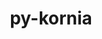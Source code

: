 ---
title: "py-kornia"
layout: cache
categories: [package, develop]
meta: {"versions": ["0.6.12", "0.7.0"], "compilers": ["apple-clang@=14.0.0", "gcc@=11.3.0", "gcc@=11.4.0"], "oss": ["ubuntu22.04", "ventura"], "platforms": ["darwin", "linux"], "targets": ["aarch64", "x86_64_v3"], "stacks": ["ml-darwin-aarch64-mps", "ml-linux-x86_64-cpu", "ml-linux-x86_64-cuda", "root"], "num_specs": 80, "num_specs_by_stack": {"root": 80, "ml-darwin-aarch64-mps": 18, "ml-linux-x86_64-cuda": 28, "ml-linux-x86_64-cpu": 28}}
spec_details: [{"hash": "pksj2a5brdzqqphxatpwironvpyc23vw", "compiler": "apple-clang@=14.0.0", "versions": ["0.6.12"], "os": "ventura", "platform": "darwin", "target": "aarch64", "variants": ["build_system=python_pip"], "stacks": ["root", "ml-darwin-aarch64-mps"], "size": "-", "tarball": "https://binaries.spack.io/develop/build_cache/darwin-ventura-aarch64/apple-clang-14.0.0/py-kornia-0.6.12/darwin-ventura-aarch64-apple-clang-14.0.0-py-kornia-0.6.12-pksj2a5brdzqqphxatpwironvpyc23vw.spack"}, {"hash": "ianmfr2yyqjumb7u5rrlfqr2vu67oc7w", "compiler": "apple-clang@=14.0.0", "versions": ["0.7.0"], "os": "ventura", "platform": "darwin", "target": "aarch64", "variants": ["build_system=python_pip"], "stacks": ["root", "ml-darwin-aarch64-mps"], "size": "-", "tarball": "https://binaries.spack.io/develop/build_cache/darwin-ventura-aarch64/apple-clang-14.0.0/py-kornia-0.7.0/darwin-ventura-aarch64-apple-clang-14.0.0-py-kornia-0.7.0-ianmfr2yyqjumb7u5rrlfqr2vu67oc7w.spack"}, {"hash": "cner74hoxbdbfjhbajgm6o6kifr5htog", "compiler": "apple-clang@=14.0.0", "versions": ["0.6.12"], "os": "ventura", "platform": "darwin", "target": "aarch64", "variants": ["build_system=python_pip"], "stacks": ["root", "ml-darwin-aarch64-mps"], "size": "-", "tarball": "https://binaries.spack.io/develop/build_cache/darwin-ventura-aarch64/apple-clang-14.0.0/py-kornia-0.6.12/darwin-ventura-aarch64-apple-clang-14.0.0-py-kornia-0.6.12-cner74hoxbdbfjhbajgm6o6kifr5htog.spack"}, {"hash": "oqqhi45zj3b4vywvydeaxganijt2mvjp", "compiler": "apple-clang@=14.0.0", "versions": ["0.6.12"], "os": "ventura", "platform": "darwin", "target": "aarch64", "variants": ["build_system=python_pip"], "stacks": ["root"], "size": "-", "tarball": "https://binaries.spack.io/develop/build_cache/darwin-ventura-aarch64/apple-clang-14.0.0/py-kornia-0.6.12/darwin-ventura-aarch64-apple-clang-14.0.0-py-kornia-0.6.12-oqqhi45zj3b4vywvydeaxganijt2mvjp.spack"}, {"hash": "dq66aqixtkm7ctbpkq6creivt253uxyv", "compiler": "apple-clang@=14.0.0", "versions": ["0.6.12"], "os": "ventura", "platform": "darwin", "target": "aarch64", "variants": ["build_system=python_pip"], "stacks": ["root", "ml-darwin-aarch64-mps"], "size": "-", "tarball": "https://binaries.spack.io/develop/build_cache/darwin-ventura-aarch64/apple-clang-14.0.0/py-kornia-0.6.12/darwin-ventura-aarch64-apple-clang-14.0.0-py-kornia-0.6.12-dq66aqixtkm7ctbpkq6creivt253uxyv.spack"}, {"hash": "5z7lhlgbyccds2esymi6o5d3zaelktvu", "compiler": "apple-clang@=14.0.0", "versions": ["0.6.12"], "os": "ventura", "platform": "darwin", "target": "aarch64", "variants": ["build_system=python_pip"], "stacks": ["root", "ml-darwin-aarch64-mps"], "size": "-", "tarball": "https://binaries.spack.io/develop/build_cache/darwin-ventura-aarch64/apple-clang-14.0.0/py-kornia-0.6.12/darwin-ventura-aarch64-apple-clang-14.0.0-py-kornia-0.6.12-5z7lhlgbyccds2esymi6o5d3zaelktvu.spack"}, {"hash": "75f3ap36c7vvuxnoyhililsftgvhpias", "compiler": "apple-clang@=14.0.0", "versions": ["0.6.12"], "os": "ventura", "platform": "darwin", "target": "aarch64", "variants": ["build_system=python_pip"], "stacks": ["root", "ml-darwin-aarch64-mps"], "size": "-", "tarball": "https://binaries.spack.io/develop/build_cache/darwin-ventura-aarch64/apple-clang-14.0.0/py-kornia-0.6.12/darwin-ventura-aarch64-apple-clang-14.0.0-py-kornia-0.6.12-75f3ap36c7vvuxnoyhililsftgvhpias.spack"}, {"hash": "nig6zaojbyhj42vsyn6htuo6owiwj7ow", "compiler": "apple-clang@=14.0.0", "versions": ["0.6.12"], "os": "ventura", "platform": "darwin", "target": "aarch64", "variants": ["build_system=python_pip"], "stacks": ["root", "ml-darwin-aarch64-mps"], "size": "-", "tarball": "https://binaries.spack.io/develop/build_cache/darwin-ventura-aarch64/apple-clang-14.0.0/py-kornia-0.6.12/darwin-ventura-aarch64-apple-clang-14.0.0-py-kornia-0.6.12-nig6zaojbyhj42vsyn6htuo6owiwj7ow.spack"}, {"hash": "qiuqak23v7vrlaqgjbrcvop66zh5kgie", "compiler": "apple-clang@=14.0.0", "versions": ["0.7.0"], "os": "ventura", "platform": "darwin", "target": "aarch64", "variants": ["build_system=python_pip"], "stacks": ["root", "ml-darwin-aarch64-mps"], "size": "-", "tarball": "https://binaries.spack.io/develop/build_cache/darwin-ventura-aarch64/apple-clang-14.0.0/py-kornia-0.7.0/darwin-ventura-aarch64-apple-clang-14.0.0-py-kornia-0.7.0-qiuqak23v7vrlaqgjbrcvop66zh5kgie.spack"}, {"hash": "n74yti5n5kpjoi4m5qkr32ptmdmq5pa3", "compiler": "apple-clang@=14.0.0", "versions": ["0.6.12"], "os": "ventura", "platform": "darwin", "target": "aarch64", "variants": ["build_system=python_pip"], "stacks": ["root", "ml-darwin-aarch64-mps"], "size": "-", "tarball": "https://binaries.spack.io/develop/build_cache/darwin-ventura-aarch64/apple-clang-14.0.0/py-kornia-0.6.12/darwin-ventura-aarch64-apple-clang-14.0.0-py-kornia-0.6.12-n74yti5n5kpjoi4m5qkr32ptmdmq5pa3.spack"}, {"hash": "vwj6tudrat6mzvpyzst3x27uxcndc4ta", "compiler": "apple-clang@=14.0.0", "versions": ["0.7.0"], "os": "ventura", "platform": "darwin", "target": "aarch64", "variants": ["build_system=python_pip"], "stacks": ["root", "ml-darwin-aarch64-mps"], "size": "-", "tarball": "https://binaries.spack.io/develop/build_cache/darwin-ventura-aarch64/apple-clang-14.0.0/py-kornia-0.7.0/darwin-ventura-aarch64-apple-clang-14.0.0-py-kornia-0.7.0-vwj6tudrat6mzvpyzst3x27uxcndc4ta.spack"}, {"hash": "w7dz4gel627ae22hdzjyjcsei5dnagd5", "compiler": "apple-clang@=14.0.0", "versions": ["0.7.0"], "os": "ventura", "platform": "darwin", "target": "aarch64", "variants": ["build_system=python_pip"], "stacks": ["root", "ml-darwin-aarch64-mps"], "size": "-", "tarball": "https://binaries.spack.io/develop/build_cache/darwin-ventura-aarch64/apple-clang-14.0.0/py-kornia-0.7.0/darwin-ventura-aarch64-apple-clang-14.0.0-py-kornia-0.7.0-w7dz4gel627ae22hdzjyjcsei5dnagd5.spack"}, {"hash": "gqt2unravtbfsefw4uivrqmjlq4plpzo", "compiler": "apple-clang@=14.0.0", "versions": ["0.6.12"], "os": "ventura", "platform": "darwin", "target": "aarch64", "variants": ["build_system=python_pip"], "stacks": ["root", "ml-darwin-aarch64-mps"], "size": "-", "tarball": "https://binaries.spack.io/develop/build_cache/darwin-ventura-aarch64/apple-clang-14.0.0/py-kornia-0.6.12/darwin-ventura-aarch64-apple-clang-14.0.0-py-kornia-0.6.12-gqt2unravtbfsefw4uivrqmjlq4plpzo.spack"}, {"hash": "rd25pmo6yc67ogectassmtyfo43z4dw4", "compiler": "apple-clang@=14.0.0", "versions": ["0.6.12"], "os": "ventura", "platform": "darwin", "target": "aarch64", "variants": ["build_system=python_pip"], "stacks": ["root", "ml-darwin-aarch64-mps"], "size": "-", "tarball": "https://binaries.spack.io/develop/build_cache/darwin-ventura-aarch64/apple-clang-14.0.0/py-kornia-0.6.12/darwin-ventura-aarch64-apple-clang-14.0.0-py-kornia-0.6.12-rd25pmo6yc67ogectassmtyfo43z4dw4.spack"}, {"hash": "reingefedqljup24sfvjnxjx4tk6nfv4", "compiler": "apple-clang@=14.0.0", "versions": ["0.7.0"], "os": "ventura", "platform": "darwin", "target": "aarch64", "variants": ["build_system=python_pip"], "stacks": ["root", "ml-darwin-aarch64-mps"], "size": "-", "tarball": "https://binaries.spack.io/develop/build_cache/darwin-ventura-aarch64/apple-clang-14.0.0/py-kornia-0.7.0/darwin-ventura-aarch64-apple-clang-14.0.0-py-kornia-0.7.0-reingefedqljup24sfvjnxjx4tk6nfv4.spack"}, {"hash": "vsqi4kdszefih6ivbp3gbwobpizd3xz6", "compiler": "apple-clang@=14.0.0", "versions": ["0.7.0"], "os": "ventura", "platform": "darwin", "target": "aarch64", "variants": ["build_system=python_pip"], "stacks": ["root"], "size": "-", "tarball": "https://binaries.spack.io/develop/build_cache/darwin-ventura-aarch64/apple-clang-14.0.0/py-kornia-0.7.0/darwin-ventura-aarch64-apple-clang-14.0.0-py-kornia-0.7.0-vsqi4kdszefih6ivbp3gbwobpizd3xz6.spack"}, {"hash": "jpcyhj6odypcio4monxncj7mot6wwrie", "compiler": "apple-clang@=14.0.0", "versions": ["0.7.0"], "os": "ventura", "platform": "darwin", "target": "aarch64", "variants": ["build_system=python_pip"], "stacks": ["root", "ml-darwin-aarch64-mps"], "size": "-", "tarball": "https://binaries.spack.io/develop/build_cache/darwin-ventura-aarch64/apple-clang-14.0.0/py-kornia-0.7.0/darwin-ventura-aarch64-apple-clang-14.0.0-py-kornia-0.7.0-jpcyhj6odypcio4monxncj7mot6wwrie.spack"}, {"hash": "4deyqgzpbcm6djvky3x4w4myht2m6xub", "compiler": "apple-clang@=14.0.0", "versions": ["0.7.0"], "os": "ventura", "platform": "darwin", "target": "aarch64", "variants": ["build_system=python_pip"], "stacks": ["root", "ml-darwin-aarch64-mps"], "size": "-", "tarball": "https://binaries.spack.io/develop/build_cache/darwin-ventura-aarch64/apple-clang-14.0.0/py-kornia-0.7.0/darwin-ventura-aarch64-apple-clang-14.0.0-py-kornia-0.7.0-4deyqgzpbcm6djvky3x4w4myht2m6xub.spack"}, {"hash": "jdzqyoyjj2i26oc3gxbrkhwrxdoj6owu", "compiler": "apple-clang@=14.0.0", "versions": ["0.7.0"], "os": "ventura", "platform": "darwin", "target": "aarch64", "variants": ["build_system=python_pip"], "stacks": ["root", "ml-darwin-aarch64-mps"], "size": "-", "tarball": "https://binaries.spack.io/develop/build_cache/darwin-ventura-aarch64/apple-clang-14.0.0/py-kornia-0.7.0/darwin-ventura-aarch64-apple-clang-14.0.0-py-kornia-0.7.0-jdzqyoyjj2i26oc3gxbrkhwrxdoj6owu.spack"}, {"hash": "qyym5zegadqnymiiijxpyor7kbljjwof", "compiler": "apple-clang@=14.0.0", "versions": ["0.7.0"], "os": "ventura", "platform": "darwin", "target": "aarch64", "variants": ["build_system=python_pip"], "stacks": ["root", "ml-darwin-aarch64-mps"], "size": "-", "tarball": "https://binaries.spack.io/develop/build_cache/darwin-ventura-aarch64/apple-clang-14.0.0/py-kornia-0.7.0/darwin-ventura-aarch64-apple-clang-14.0.0-py-kornia-0.7.0-qyym5zegadqnymiiijxpyor7kbljjwof.spack"}, {"hash": "xzhs7gfywqjxfxjeg6zc2vb663hrrw6v", "compiler": "gcc@=11.3.0", "versions": ["0.6.12"], "os": "ubuntu22.04", "platform": "linux", "target": "x86_64_v3", "variants": ["build_system=python_pip"], "stacks": ["root", "ml-linux-x86_64-cuda"], "size": "-", "tarball": "https://binaries.spack.io/develop/build_cache/linux-ubuntu22.04-x86_64_v3/gcc-11.3.0/py-kornia-0.6.12/linux-ubuntu22.04-x86_64_v3-gcc-11.3.0-py-kornia-0.6.12-xzhs7gfywqjxfxjeg6zc2vb663hrrw6v.spack"}, {"hash": "5nivygmsvcmehfpjgeswilbgh22qbi63", "compiler": "gcc@=11.3.0", "versions": ["0.6.12"], "os": "ubuntu22.04", "platform": "linux", "target": "x86_64_v3", "variants": ["build_system=python_pip"], "stacks": ["ml-linux-x86_64-cpu", "root"], "size": "-", "tarball": "https://binaries.spack.io/develop/build_cache/linux-ubuntu22.04-x86_64_v3/gcc-11.3.0/py-kornia-0.6.12/linux-ubuntu22.04-x86_64_v3-gcc-11.3.0-py-kornia-0.6.12-5nivygmsvcmehfpjgeswilbgh22qbi63.spack"}, {"hash": "6bwv4vqzxa4n6ke3u3cseiy6jgpztcpp", "compiler": "gcc@=11.3.0", "versions": ["0.6.12"], "os": "ubuntu22.04", "platform": "linux", "target": "x86_64_v3", "variants": ["build_system=python_pip"], "stacks": ["root", "ml-linux-x86_64-cuda"], "size": "-", "tarball": "https://binaries.spack.io/develop/build_cache/linux-ubuntu22.04-x86_64_v3/gcc-11.3.0/py-kornia-0.6.12/linux-ubuntu22.04-x86_64_v3-gcc-11.3.0-py-kornia-0.6.12-6bwv4vqzxa4n6ke3u3cseiy6jgpztcpp.spack"}, {"hash": "dwtauwbsxzv62yqxxugdo3b5kgjqckns", "compiler": "gcc@=11.3.0", "versions": ["0.6.12"], "os": "ubuntu22.04", "platform": "linux", "target": "x86_64_v3", "variants": ["build_system=python_pip"], "stacks": ["root"], "size": "-", "tarball": "https://binaries.spack.io/develop/build_cache/linux-ubuntu22.04-x86_64_v3/gcc-11.3.0/py-kornia-0.6.12/linux-ubuntu22.04-x86_64_v3-gcc-11.3.0-py-kornia-0.6.12-dwtauwbsxzv62yqxxugdo3b5kgjqckns.spack"}, {"hash": "ds77tzutr27nvch4xgt5fduqvik5dypp", "compiler": "gcc@=11.3.0", "versions": ["0.6.12"], "os": "ubuntu22.04", "platform": "linux", "target": "x86_64_v3", "variants": ["build_system=python_pip"], "stacks": ["root", "ml-linux-x86_64-cuda"], "size": "-", "tarball": "https://binaries.spack.io/develop/build_cache/linux-ubuntu22.04-x86_64_v3/gcc-11.3.0/py-kornia-0.6.12/linux-ubuntu22.04-x86_64_v3-gcc-11.3.0-py-kornia-0.6.12-ds77tzutr27nvch4xgt5fduqvik5dypp.spack"}, {"hash": "fjuay6gz43xdtm3vrtiew5k4sho2nyp7", "compiler": "gcc@=11.3.0", "versions": ["0.6.12"], "os": "ubuntu22.04", "platform": "linux", "target": "x86_64_v3", "variants": ["build_system=python_pip"], "stacks": ["root", "ml-linux-x86_64-cuda"], "size": "-", "tarball": "https://binaries.spack.io/develop/build_cache/linux-ubuntu22.04-x86_64_v3/gcc-11.3.0/py-kornia-0.6.12/linux-ubuntu22.04-x86_64_v3-gcc-11.3.0-py-kornia-0.6.12-fjuay6gz43xdtm3vrtiew5k4sho2nyp7.spack"}, {"hash": "ieixvxgmef73dvyfesubdyc5g636d6yd", "compiler": "gcc@=11.3.0", "versions": ["0.6.12"], "os": "ubuntu22.04", "platform": "linux", "target": "x86_64_v3", "variants": ["build_system=python_pip"], "stacks": ["root", "ml-linux-x86_64-cuda"], "size": "-", "tarball": "https://binaries.spack.io/develop/build_cache/linux-ubuntu22.04-x86_64_v3/gcc-11.3.0/py-kornia-0.6.12/linux-ubuntu22.04-x86_64_v3-gcc-11.3.0-py-kornia-0.6.12-ieixvxgmef73dvyfesubdyc5g636d6yd.spack"}, {"hash": "hfj66tnupmidvlik6mslm5mhzi36wa3x", "compiler": "gcc@=11.3.0", "versions": ["0.6.12"], "os": "ubuntu22.04", "platform": "linux", "target": "x86_64_v3", "variants": ["build_system=python_pip"], "stacks": ["ml-linux-x86_64-cpu", "root"], "size": "-", "tarball": "https://binaries.spack.io/develop/build_cache/linux-ubuntu22.04-x86_64_v3/gcc-11.3.0/py-kornia-0.6.12/linux-ubuntu22.04-x86_64_v3-gcc-11.3.0-py-kornia-0.6.12-hfj66tnupmidvlik6mslm5mhzi36wa3x.spack"}, {"hash": "foxihmn6svf3xxcuinmyf75fs2yjhu4k", "compiler": "gcc@=11.3.0", "versions": ["0.6.12"], "os": "ubuntu22.04", "platform": "linux", "target": "x86_64_v3", "variants": ["build_system=python_pip"], "stacks": ["root"], "size": "-", "tarball": "https://binaries.spack.io/develop/build_cache/linux-ubuntu22.04-x86_64_v3/gcc-11.3.0/py-kornia-0.6.12/linux-ubuntu22.04-x86_64_v3-gcc-11.3.0-py-kornia-0.6.12-foxihmn6svf3xxcuinmyf75fs2yjhu4k.spack"}, {"hash": "pqezu7hc5jjhyqz4abj7ghrbd44nyyhi", "compiler": "gcc@=11.3.0", "versions": ["0.6.12"], "os": "ubuntu22.04", "platform": "linux", "target": "x86_64_v3", "variants": ["build_system=python_pip"], "stacks": ["ml-linux-x86_64-cpu", "root"], "size": "-", "tarball": "https://binaries.spack.io/develop/build_cache/linux-ubuntu22.04-x86_64_v3/gcc-11.3.0/py-kornia-0.6.12/linux-ubuntu22.04-x86_64_v3-gcc-11.3.0-py-kornia-0.6.12-pqezu7hc5jjhyqz4abj7ghrbd44nyyhi.spack"}, {"hash": "njoid2clwjtwhoq3vnula2sm5fp56xjd", "compiler": "gcc@=11.3.0", "versions": ["0.6.12"], "os": "ubuntu22.04", "platform": "linux", "target": "x86_64_v3", "variants": ["build_system=python_pip"], "stacks": ["ml-linux-x86_64-cpu", "root"], "size": "-", "tarball": "https://binaries.spack.io/develop/build_cache/linux-ubuntu22.04-x86_64_v3/gcc-11.3.0/py-kornia-0.6.12/linux-ubuntu22.04-x86_64_v3-gcc-11.3.0-py-kornia-0.6.12-njoid2clwjtwhoq3vnula2sm5fp56xjd.spack"}, {"hash": "j64ubch4r5is2x7rtut56u6264n3q5fv", "compiler": "gcc@=11.3.0", "versions": ["0.6.12"], "os": "ubuntu22.04", "platform": "linux", "target": "x86_64_v3", "variants": ["build_system=python_pip"], "stacks": ["ml-linux-x86_64-cpu", "root"], "size": "-", "tarball": "https://binaries.spack.io/develop/build_cache/linux-ubuntu22.04-x86_64_v3/gcc-11.3.0/py-kornia-0.6.12/linux-ubuntu22.04-x86_64_v3-gcc-11.3.0-py-kornia-0.6.12-j64ubch4r5is2x7rtut56u6264n3q5fv.spack"}, {"hash": "ap7mo7q3hf45ubyjnvmgbthwsbywl7k4", "compiler": "gcc@=11.3.0", "versions": ["0.6.12"], "os": "ubuntu22.04", "platform": "linux", "target": "x86_64_v3", "variants": ["build_system=python_pip"], "stacks": ["root", "ml-linux-x86_64-cuda"], "size": "-", "tarball": "https://binaries.spack.io/develop/build_cache/linux-ubuntu22.04-x86_64_v3/gcc-11.3.0/py-kornia-0.6.12/linux-ubuntu22.04-x86_64_v3-gcc-11.3.0-py-kornia-0.6.12-ap7mo7q3hf45ubyjnvmgbthwsbywl7k4.spack"}, {"hash": "3wlaxw6yxy57ojj7grm6iuho36ly5mvx", "compiler": "gcc@=11.3.0", "versions": ["0.6.12"], "os": "ubuntu22.04", "platform": "linux", "target": "x86_64_v3", "variants": ["build_system=python_pip"], "stacks": ["root", "ml-linux-x86_64-cuda"], "size": "-", "tarball": "https://binaries.spack.io/develop/build_cache/linux-ubuntu22.04-x86_64_v3/gcc-11.3.0/py-kornia-0.6.12/linux-ubuntu22.04-x86_64_v3-gcc-11.3.0-py-kornia-0.6.12-3wlaxw6yxy57ojj7grm6iuho36ly5mvx.spack"}, {"hash": "n3yffagrwswl7ccts63zjug7fzfikjcp", "compiler": "gcc@=11.3.0", "versions": ["0.6.12"], "os": "ubuntu22.04", "platform": "linux", "target": "x86_64_v3", "variants": ["build_system=python_pip"], "stacks": ["ml-linux-x86_64-cpu", "root"], "size": "-", "tarball": "https://binaries.spack.io/develop/build_cache/linux-ubuntu22.04-x86_64_v3/gcc-11.3.0/py-kornia-0.6.12/linux-ubuntu22.04-x86_64_v3-gcc-11.3.0-py-kornia-0.6.12-n3yffagrwswl7ccts63zjug7fzfikjcp.spack"}, {"hash": "57ijunh7cctrmv4jsczyag2k3r6pkus4", "compiler": "gcc@=11.3.0", "versions": ["0.6.12"], "os": "ubuntu22.04", "platform": "linux", "target": "x86_64_v3", "variants": ["build_system=python_pip"], "stacks": ["root", "ml-linux-x86_64-cuda"], "size": "-", "tarball": "https://binaries.spack.io/develop/build_cache/linux-ubuntu22.04-x86_64_v3/gcc-11.3.0/py-kornia-0.6.12/linux-ubuntu22.04-x86_64_v3-gcc-11.3.0-py-kornia-0.6.12-57ijunh7cctrmv4jsczyag2k3r6pkus4.spack"}, {"hash": "ws55z5kb44ywdclv76qubbunsxzr4zcm", "compiler": "gcc@=11.3.0", "versions": ["0.6.12"], "os": "ubuntu22.04", "platform": "linux", "target": "x86_64_v3", "variants": ["build_system=python_pip"], "stacks": ["ml-linux-x86_64-cpu", "root"], "size": "-", "tarball": "https://binaries.spack.io/develop/build_cache/linux-ubuntu22.04-x86_64_v3/gcc-11.3.0/py-kornia-0.6.12/linux-ubuntu22.04-x86_64_v3-gcc-11.3.0-py-kornia-0.6.12-ws55z5kb44ywdclv76qubbunsxzr4zcm.spack"}, {"hash": "2up4biispjbulsbzjpmxlafzfdnjixoe", "compiler": "gcc@=11.3.0", "versions": ["0.6.12"], "os": "ubuntu22.04", "platform": "linux", "target": "x86_64_v3", "variants": ["build_system=python_pip"], "stacks": ["ml-linux-x86_64-cpu", "root"], "size": "-", "tarball": "https://binaries.spack.io/develop/build_cache/linux-ubuntu22.04-x86_64_v3/gcc-11.3.0/py-kornia-0.6.12/linux-ubuntu22.04-x86_64_v3-gcc-11.3.0-py-kornia-0.6.12-2up4biispjbulsbzjpmxlafzfdnjixoe.spack"}, {"hash": "fnes5x57beknrnuiy7uzvce6wnz7hcjy", "compiler": "gcc@=11.3.0", "versions": ["0.6.12"], "os": "ubuntu22.04", "platform": "linux", "target": "x86_64_v3", "variants": ["build_system=python_pip"], "stacks": ["ml-linux-x86_64-cpu", "root"], "size": "-", "tarball": "https://binaries.spack.io/develop/build_cache/linux-ubuntu22.04-x86_64_v3/gcc-11.3.0/py-kornia-0.6.12/linux-ubuntu22.04-x86_64_v3-gcc-11.3.0-py-kornia-0.6.12-fnes5x57beknrnuiy7uzvce6wnz7hcjy.spack"}, {"hash": "2mbcy4735pc23hi75oqacdurfqo26ftj", "compiler": "gcc@=11.3.0", "versions": ["0.6.12"], "os": "ubuntu22.04", "platform": "linux", "target": "x86_64_v3", "variants": ["build_system=python_pip"], "stacks": ["root", "ml-linux-x86_64-cuda"], "size": "-", "tarball": "https://binaries.spack.io/develop/build_cache/linux-ubuntu22.04-x86_64_v3/gcc-11.3.0/py-kornia-0.6.12/linux-ubuntu22.04-x86_64_v3-gcc-11.3.0-py-kornia-0.6.12-2mbcy4735pc23hi75oqacdurfqo26ftj.spack"}, {"hash": "odrgaqz4gv4futydru6bf4zjnpmxrnl4", "compiler": "gcc@=11.3.0", "versions": ["0.6.12"], "os": "ubuntu22.04", "platform": "linux", "target": "x86_64_v3", "variants": ["build_system=python_pip"], "stacks": ["ml-linux-x86_64-cpu", "root"], "size": "-", "tarball": "https://binaries.spack.io/develop/build_cache/linux-ubuntu22.04-x86_64_v3/gcc-11.3.0/py-kornia-0.6.12/linux-ubuntu22.04-x86_64_v3-gcc-11.3.0-py-kornia-0.6.12-odrgaqz4gv4futydru6bf4zjnpmxrnl4.spack"}, {"hash": "zi34w7a72elu37iichvsfzegdgv7hl5y", "compiler": "gcc@=11.3.0", "versions": ["0.6.12"], "os": "ubuntu22.04", "platform": "linux", "target": "x86_64_v3", "variants": ["build_system=python_pip"], "stacks": ["root", "ml-linux-x86_64-cuda"], "size": "-", "tarball": "https://binaries.spack.io/develop/build_cache/linux-ubuntu22.04-x86_64_v3/gcc-11.3.0/py-kornia-0.6.12/linux-ubuntu22.04-x86_64_v3-gcc-11.3.0-py-kornia-0.6.12-zi34w7a72elu37iichvsfzegdgv7hl5y.spack"}, {"hash": "ipo3ves625ljvrxavxpjephp5zpfdxwz", "compiler": "gcc@=11.3.0", "versions": ["0.7.0"], "os": "ubuntu22.04", "platform": "linux", "target": "x86_64_v3", "variants": ["build_system=python_pip"], "stacks": ["ml-linux-x86_64-cpu", "root"], "size": "-", "tarball": "https://binaries.spack.io/develop/build_cache/linux-ubuntu22.04-x86_64_v3/gcc-11.3.0/py-kornia-0.7.0/linux-ubuntu22.04-x86_64_v3-gcc-11.3.0-py-kornia-0.7.0-ipo3ves625ljvrxavxpjephp5zpfdxwz.spack"}, {"hash": "u7qdbgpz4tq6xmaak2gewtxd3dbs6qsq", "compiler": "gcc@=11.3.0", "versions": ["0.6.12"], "os": "ubuntu22.04", "platform": "linux", "target": "x86_64_v3", "variants": ["build_system=python_pip"], "stacks": ["root", "ml-linux-x86_64-cuda"], "size": "-", "tarball": "https://binaries.spack.io/develop/build_cache/linux-ubuntu22.04-x86_64_v3/gcc-11.3.0/py-kornia-0.6.12/linux-ubuntu22.04-x86_64_v3-gcc-11.3.0-py-kornia-0.6.12-u7qdbgpz4tq6xmaak2gewtxd3dbs6qsq.spack"}, {"hash": "ndsswq63wwoxnhvbeuaw4xk7yzpbnirm", "compiler": "gcc@=11.3.0", "versions": ["0.7.0"], "os": "ubuntu22.04", "platform": "linux", "target": "x86_64_v3", "variants": ["build_system=python_pip"], "stacks": ["root", "ml-linux-x86_64-cuda"], "size": "-", "tarball": "https://binaries.spack.io/develop/build_cache/linux-ubuntu22.04-x86_64_v3/gcc-11.3.0/py-kornia-0.7.0/linux-ubuntu22.04-x86_64_v3-gcc-11.3.0-py-kornia-0.7.0-ndsswq63wwoxnhvbeuaw4xk7yzpbnirm.spack"}, {"hash": "4fqycvgykdzgjpkvmq6pk4oq7ckbkkcz", "compiler": "gcc@=11.3.0", "versions": ["0.7.0"], "os": "ubuntu22.04", "platform": "linux", "target": "x86_64_v3", "variants": ["build_system=python_pip"], "stacks": ["root", "ml-linux-x86_64-cuda"], "size": "-", "tarball": "https://binaries.spack.io/develop/build_cache/linux-ubuntu22.04-x86_64_v3/gcc-11.3.0/py-kornia-0.7.0/linux-ubuntu22.04-x86_64_v3-gcc-11.3.0-py-kornia-0.7.0-4fqycvgykdzgjpkvmq6pk4oq7ckbkkcz.spack"}, {"hash": "nporwoccgf5kyo2nuki7kelmv26hngkt", "compiler": "gcc@=11.3.0", "versions": ["0.7.0"], "os": "ubuntu22.04", "platform": "linux", "target": "x86_64_v3", "variants": ["build_system=python_pip"], "stacks": ["ml-linux-x86_64-cpu", "root"], "size": "-", "tarball": "https://binaries.spack.io/develop/build_cache/linux-ubuntu22.04-x86_64_v3/gcc-11.3.0/py-kornia-0.7.0/linux-ubuntu22.04-x86_64_v3-gcc-11.3.0-py-kornia-0.7.0-nporwoccgf5kyo2nuki7kelmv26hngkt.spack"}, {"hash": "als6awzeb42pjhbruwh23ujjeuqwo3pg", "compiler": "gcc@=11.3.0", "versions": ["0.7.0"], "os": "ubuntu22.04", "platform": "linux", "target": "x86_64_v3", "variants": ["build_system=python_pip"], "stacks": ["root", "ml-linux-x86_64-cuda"], "size": "-", "tarball": "https://binaries.spack.io/develop/build_cache/linux-ubuntu22.04-x86_64_v3/gcc-11.3.0/py-kornia-0.7.0/linux-ubuntu22.04-x86_64_v3-gcc-11.3.0-py-kornia-0.7.0-als6awzeb42pjhbruwh23ujjeuqwo3pg.spack"}, {"hash": "saancue4np5rfwxyx7ntenzbtbdwkmd3", "compiler": "gcc@=11.3.0", "versions": ["0.7.0"], "os": "ubuntu22.04", "platform": "linux", "target": "x86_64_v3", "variants": ["build_system=python_pip"], "stacks": ["root", "ml-linux-x86_64-cuda"], "size": "-", "tarball": "https://binaries.spack.io/develop/build_cache/linux-ubuntu22.04-x86_64_v3/gcc-11.3.0/py-kornia-0.7.0/linux-ubuntu22.04-x86_64_v3-gcc-11.3.0-py-kornia-0.7.0-saancue4np5rfwxyx7ntenzbtbdwkmd3.spack"}, {"hash": "5pv6zxck4tjswgrepnescxaaclubbo7n", "compiler": "gcc@=11.3.0", "versions": ["0.7.0"], "os": "ubuntu22.04", "platform": "linux", "target": "x86_64_v3", "variants": ["build_system=python_pip"], "stacks": ["root", "ml-linux-x86_64-cuda"], "size": "-", "tarball": "https://binaries.spack.io/develop/build_cache/linux-ubuntu22.04-x86_64_v3/gcc-11.3.0/py-kornia-0.7.0/linux-ubuntu22.04-x86_64_v3-gcc-11.3.0-py-kornia-0.7.0-5pv6zxck4tjswgrepnescxaaclubbo7n.spack"}, {"hash": "ept2g6vxoavfwyugzpmrso7tnzrno4mb", "compiler": "gcc@=11.3.0", "versions": ["0.7.0"], "os": "ubuntu22.04", "platform": "linux", "target": "x86_64_v3", "variants": ["build_system=python_pip"], "stacks": ["root", "ml-linux-x86_64-cuda"], "size": "-", "tarball": "https://binaries.spack.io/develop/build_cache/linux-ubuntu22.04-x86_64_v3/gcc-11.3.0/py-kornia-0.7.0/linux-ubuntu22.04-x86_64_v3-gcc-11.3.0-py-kornia-0.7.0-ept2g6vxoavfwyugzpmrso7tnzrno4mb.spack"}, {"hash": "znaqxx35pkgp2nezqqazkmpu52kgdylz", "compiler": "gcc@=11.3.0", "versions": ["0.7.0"], "os": "ubuntu22.04", "platform": "linux", "target": "x86_64_v3", "variants": ["build_system=python_pip"], "stacks": ["root"], "size": "-", "tarball": "https://binaries.spack.io/develop/build_cache/linux-ubuntu22.04-x86_64_v3/gcc-11.3.0/py-kornia-0.7.0/linux-ubuntu22.04-x86_64_v3-gcc-11.3.0-py-kornia-0.7.0-znaqxx35pkgp2nezqqazkmpu52kgdylz.spack"}, {"hash": "a7rvsoegru22luwuxfjwhz6k3hf5orbk", "compiler": "gcc@=11.3.0", "versions": ["0.7.0"], "os": "ubuntu22.04", "platform": "linux", "target": "x86_64_v3", "variants": ["build_system=python_pip"], "stacks": ["ml-linux-x86_64-cpu", "root"], "size": "-", "tarball": "https://binaries.spack.io/develop/build_cache/linux-ubuntu22.04-x86_64_v3/gcc-11.3.0/py-kornia-0.7.0/linux-ubuntu22.04-x86_64_v3-gcc-11.3.0-py-kornia-0.7.0-a7rvsoegru22luwuxfjwhz6k3hf5orbk.spack"}, {"hash": "xizzf7wgod5jlwdkn2zi7kitxb47bhnk", "compiler": "gcc@=11.3.0", "versions": ["0.7.0"], "os": "ubuntu22.04", "platform": "linux", "target": "x86_64_v3", "variants": ["build_system=python_pip"], "stacks": ["ml-linux-x86_64-cpu", "root"], "size": "-", "tarball": "https://binaries.spack.io/develop/build_cache/linux-ubuntu22.04-x86_64_v3/gcc-11.3.0/py-kornia-0.7.0/linux-ubuntu22.04-x86_64_v3-gcc-11.3.0-py-kornia-0.7.0-xizzf7wgod5jlwdkn2zi7kitxb47bhnk.spack"}, {"hash": "aodf6ls76r3mexyceya4pjazssvgpe47", "compiler": "gcc@=11.3.0", "versions": ["0.7.0"], "os": "ubuntu22.04", "platform": "linux", "target": "x86_64_v3", "variants": ["build_system=python_pip"], "stacks": ["ml-linux-x86_64-cpu", "root"], "size": "-", "tarball": "https://binaries.spack.io/develop/build_cache/linux-ubuntu22.04-x86_64_v3/gcc-11.3.0/py-kornia-0.7.0/linux-ubuntu22.04-x86_64_v3-gcc-11.3.0-py-kornia-0.7.0-aodf6ls76r3mexyceya4pjazssvgpe47.spack"}, {"hash": "tshiohjzqvowcrwgjc36pq7cguqetzcs", "compiler": "gcc@=11.3.0", "versions": ["0.7.0"], "os": "ubuntu22.04", "platform": "linux", "target": "x86_64_v3", "variants": ["build_system=python_pip"], "stacks": ["root", "ml-linux-x86_64-cuda"], "size": "-", "tarball": "https://binaries.spack.io/develop/build_cache/linux-ubuntu22.04-x86_64_v3/gcc-11.3.0/py-kornia-0.7.0/linux-ubuntu22.04-x86_64_v3-gcc-11.3.0-py-kornia-0.7.0-tshiohjzqvowcrwgjc36pq7cguqetzcs.spack"}, {"hash": "cucmnfzjzhfsfwvwtythfpul2w52trmb", "compiler": "gcc@=11.3.0", "versions": ["0.7.0"], "os": "ubuntu22.04", "platform": "linux", "target": "x86_64_v3", "variants": ["build_system=python_pip"], "stacks": ["ml-linux-x86_64-cpu", "root"], "size": "-", "tarball": "https://binaries.spack.io/develop/build_cache/linux-ubuntu22.04-x86_64_v3/gcc-11.3.0/py-kornia-0.7.0/linux-ubuntu22.04-x86_64_v3-gcc-11.3.0-py-kornia-0.7.0-cucmnfzjzhfsfwvwtythfpul2w52trmb.spack"}, {"hash": "7xodc7lh4yz3s4f4xe74rixdkmohaemb", "compiler": "gcc@=11.3.0", "versions": ["0.7.0"], "os": "ubuntu22.04", "platform": "linux", "target": "x86_64_v3", "variants": ["build_system=python_pip"], "stacks": ["ml-linux-x86_64-cpu", "root"], "size": "-", "tarball": "https://binaries.spack.io/develop/build_cache/linux-ubuntu22.04-x86_64_v3/gcc-11.3.0/py-kornia-0.7.0/linux-ubuntu22.04-x86_64_v3-gcc-11.3.0-py-kornia-0.7.0-7xodc7lh4yz3s4f4xe74rixdkmohaemb.spack"}, {"hash": "ctstdpsjq7wlf27x62bzlgc5rsskhkz6", "compiler": "gcc@=11.3.0", "versions": ["0.7.0"], "os": "ubuntu22.04", "platform": "linux", "target": "x86_64_v3", "variants": ["build_system=python_pip"], "stacks": ["root"], "size": "-", "tarball": "https://binaries.spack.io/develop/build_cache/linux-ubuntu22.04-x86_64_v3/gcc-11.3.0/py-kornia-0.7.0/linux-ubuntu22.04-x86_64_v3-gcc-11.3.0-py-kornia-0.7.0-ctstdpsjq7wlf27x62bzlgc5rsskhkz6.spack"}, {"hash": "55vpy77nsbjf2o7fcpwnt3wl35uyrxk3", "compiler": "gcc@=11.3.0", "versions": ["0.7.0"], "os": "ubuntu22.04", "platform": "linux", "target": "x86_64_v3", "variants": ["build_system=python_pip"], "stacks": ["ml-linux-x86_64-cpu", "root"], "size": "-", "tarball": "https://binaries.spack.io/develop/build_cache/linux-ubuntu22.04-x86_64_v3/gcc-11.3.0/py-kornia-0.7.0/linux-ubuntu22.04-x86_64_v3-gcc-11.3.0-py-kornia-0.7.0-55vpy77nsbjf2o7fcpwnt3wl35uyrxk3.spack"}, {"hash": "x7yzk3t6heunfhwnnjiyq7styn6poryg", "compiler": "gcc@=11.3.0", "versions": ["0.7.0"], "os": "ubuntu22.04", "platform": "linux", "target": "x86_64_v3", "variants": ["build_system=python_pip"], "stacks": ["ml-linux-x86_64-cpu", "root"], "size": "-", "tarball": "https://binaries.spack.io/develop/build_cache/linux-ubuntu22.04-x86_64_v3/gcc-11.3.0/py-kornia-0.7.0/linux-ubuntu22.04-x86_64_v3-gcc-11.3.0-py-kornia-0.7.0-x7yzk3t6heunfhwnnjiyq7styn6poryg.spack"}, {"hash": "ddrg62mo2l6kydw4xsisvhlb4hes6z67", "compiler": "gcc@=11.3.0", "versions": ["0.7.0"], "os": "ubuntu22.04", "platform": "linux", "target": "x86_64_v3", "variants": ["build_system=python_pip"], "stacks": ["root", "ml-linux-x86_64-cuda"], "size": "-", "tarball": "https://binaries.spack.io/develop/build_cache/linux-ubuntu22.04-x86_64_v3/gcc-11.3.0/py-kornia-0.7.0/linux-ubuntu22.04-x86_64_v3-gcc-11.3.0-py-kornia-0.7.0-ddrg62mo2l6kydw4xsisvhlb4hes6z67.spack"}, {"hash": "gbiyscghk4zgkkrnxyl5iqzhprlmnmqi", "compiler": "gcc@=11.3.0", "versions": ["0.7.0"], "os": "ubuntu22.04", "platform": "linux", "target": "x86_64_v3", "variants": ["build_system=python_pip"], "stacks": ["ml-linux-x86_64-cpu", "root"], "size": "-", "tarball": "https://binaries.spack.io/develop/build_cache/linux-ubuntu22.04-x86_64_v3/gcc-11.3.0/py-kornia-0.7.0/linux-ubuntu22.04-x86_64_v3-gcc-11.3.0-py-kornia-0.7.0-gbiyscghk4zgkkrnxyl5iqzhprlmnmqi.spack"}, {"hash": "p26kinquxzbuje5d3vvrbfxjt6vsqder", "compiler": "gcc@=11.3.0", "versions": ["0.7.0"], "os": "ubuntu22.04", "platform": "linux", "target": "x86_64_v3", "variants": ["build_system=python_pip"], "stacks": ["root", "ml-linux-x86_64-cuda"], "size": "-", "tarball": "https://binaries.spack.io/develop/build_cache/linux-ubuntu22.04-x86_64_v3/gcc-11.3.0/py-kornia-0.7.0/linux-ubuntu22.04-x86_64_v3-gcc-11.3.0-py-kornia-0.7.0-p26kinquxzbuje5d3vvrbfxjt6vsqder.spack"}, {"hash": "baoyrx5pj3kun44qkxriktc7o24rmx3c", "compiler": "gcc@=11.3.0", "versions": ["0.7.0"], "os": "ubuntu22.04", "platform": "linux", "target": "x86_64_v3", "variants": ["build_system=python_pip"], "stacks": ["root", "ml-linux-x86_64-cuda"], "size": "-", "tarball": "https://binaries.spack.io/develop/build_cache/linux-ubuntu22.04-x86_64_v3/gcc-11.3.0/py-kornia-0.7.0/linux-ubuntu22.04-x86_64_v3-gcc-11.3.0-py-kornia-0.7.0-baoyrx5pj3kun44qkxriktc7o24rmx3c.spack"}, {"hash": "xlgmfgio6jhec2ot72xwqjp25roixkmx", "compiler": "gcc@=11.3.0", "versions": ["0.7.0"], "os": "ubuntu22.04", "platform": "linux", "target": "x86_64_v3", "variants": ["build_system=python_pip"], "stacks": ["root", "ml-linux-x86_64-cuda"], "size": "-", "tarball": "https://binaries.spack.io/develop/build_cache/linux-ubuntu22.04-x86_64_v3/gcc-11.3.0/py-kornia-0.7.0/linux-ubuntu22.04-x86_64_v3-gcc-11.3.0-py-kornia-0.7.0-xlgmfgio6jhec2ot72xwqjp25roixkmx.spack"}, {"hash": "om63ijwy4ban46lz7qw3vo5uldk46fkg", "compiler": "gcc@=11.4.0", "versions": ["0.7.0"], "os": "ubuntu22.04", "platform": "linux", "target": "x86_64_v3", "variants": ["build_system=python_pip"], "stacks": ["root", "ml-linux-x86_64-cuda"], "size": "-", "tarball": "https://binaries.spack.io/develop/build_cache/linux-ubuntu22.04-x86_64_v3/gcc-11.4.0/py-kornia-0.7.0/linux-ubuntu22.04-x86_64_v3-gcc-11.4.0-py-kornia-0.7.0-om63ijwy4ban46lz7qw3vo5uldk46fkg.spack"}, {"hash": "6x4fcfh64bacegvqrtupk7qbpn67tvb3", "compiler": "gcc@=11.4.0", "versions": ["0.6.12"], "os": "ubuntu22.04", "platform": "linux", "target": "x86_64_v3", "variants": ["build_system=python_pip"], "stacks": ["ml-linux-x86_64-cpu", "root"], "size": "-", "tarball": "https://binaries.spack.io/develop/build_cache/linux-ubuntu22.04-x86_64_v3/gcc-11.4.0/py-kornia-0.6.12/linux-ubuntu22.04-x86_64_v3-gcc-11.4.0-py-kornia-0.6.12-6x4fcfh64bacegvqrtupk7qbpn67tvb3.spack"}, {"hash": "imidhb6gawdtigm3gjznjhyl5xybtj3w", "compiler": "gcc@=11.4.0", "versions": ["0.6.12"], "os": "ubuntu22.04", "platform": "linux", "target": "x86_64_v3", "variants": ["build_system=python_pip"], "stacks": ["root", "ml-linux-x86_64-cuda"], "size": "-", "tarball": "https://binaries.spack.io/develop/build_cache/linux-ubuntu22.04-x86_64_v3/gcc-11.4.0/py-kornia-0.6.12/linux-ubuntu22.04-x86_64_v3-gcc-11.4.0-py-kornia-0.6.12-imidhb6gawdtigm3gjznjhyl5xybtj3w.spack"}, {"hash": "pehk364igwwogca3riuedejcrdsavmq3", "compiler": "gcc@=11.4.0", "versions": ["0.6.12"], "os": "ubuntu22.04", "platform": "linux", "target": "x86_64_v3", "variants": ["build_system=python_pip"], "stacks": ["ml-linux-x86_64-cpu", "root"], "size": "-", "tarball": "https://binaries.spack.io/develop/build_cache/linux-ubuntu22.04-x86_64_v3/gcc-11.4.0/py-kornia-0.6.12/linux-ubuntu22.04-x86_64_v3-gcc-11.4.0-py-kornia-0.6.12-pehk364igwwogca3riuedejcrdsavmq3.spack"}, {"hash": "oohlebdcqi2mnfw6ppbyxc5uh6lwx434", "compiler": "gcc@=11.4.0", "versions": ["0.6.12"], "os": "ubuntu22.04", "platform": "linux", "target": "x86_64_v3", "variants": ["build_system=python_pip"], "stacks": ["ml-linux-x86_64-cpu", "root"], "size": "-", "tarball": "https://binaries.spack.io/develop/build_cache/linux-ubuntu22.04-x86_64_v3/gcc-11.4.0/py-kornia-0.6.12/linux-ubuntu22.04-x86_64_v3-gcc-11.4.0-py-kornia-0.6.12-oohlebdcqi2mnfw6ppbyxc5uh6lwx434.spack"}, {"hash": "t4gmddycp3buz453kwns5uooamm3zla2", "compiler": "gcc@=11.4.0", "versions": ["0.6.12"], "os": "ubuntu22.04", "platform": "linux", "target": "x86_64_v3", "variants": ["build_system=python_pip"], "stacks": ["ml-linux-x86_64-cpu", "root"], "size": "-", "tarball": "https://binaries.spack.io/develop/build_cache/linux-ubuntu22.04-x86_64_v3/gcc-11.4.0/py-kornia-0.6.12/linux-ubuntu22.04-x86_64_v3-gcc-11.4.0-py-kornia-0.6.12-t4gmddycp3buz453kwns5uooamm3zla2.spack"}, {"hash": "vuvrfjovbqqnkouw5dxhtosnm3e74mis", "compiler": "gcc@=11.4.0", "versions": ["0.6.12"], "os": "ubuntu22.04", "platform": "linux", "target": "x86_64_v3", "variants": ["build_system=python_pip"], "stacks": ["root", "ml-linux-x86_64-cuda"], "size": "-", "tarball": "https://binaries.spack.io/develop/build_cache/linux-ubuntu22.04-x86_64_v3/gcc-11.4.0/py-kornia-0.6.12/linux-ubuntu22.04-x86_64_v3-gcc-11.4.0-py-kornia-0.6.12-vuvrfjovbqqnkouw5dxhtosnm3e74mis.spack"}, {"hash": "v7tz5v26puig5nrkofyzxcfm7agkpwhf", "compiler": "gcc@=11.4.0", "versions": ["0.6.12"], "os": "ubuntu22.04", "platform": "linux", "target": "x86_64_v3", "variants": ["build_system=python_pip"], "stacks": ["root", "ml-linux-x86_64-cuda"], "size": "-", "tarball": "https://binaries.spack.io/develop/build_cache/linux-ubuntu22.04-x86_64_v3/gcc-11.4.0/py-kornia-0.6.12/linux-ubuntu22.04-x86_64_v3-gcc-11.4.0-py-kornia-0.6.12-v7tz5v26puig5nrkofyzxcfm7agkpwhf.spack"}, {"hash": "6h7lv4glh5gdujgl7nh2plzgvoej2ldm", "compiler": "gcc@=11.4.0", "versions": ["0.7.0"], "os": "ubuntu22.04", "platform": "linux", "target": "x86_64_v3", "variants": ["build_system=python_pip"], "stacks": ["ml-linux-x86_64-cpu", "root"], "size": "-", "tarball": "https://binaries.spack.io/develop/build_cache/linux-ubuntu22.04-x86_64_v3/gcc-11.4.0/py-kornia-0.7.0/linux-ubuntu22.04-x86_64_v3-gcc-11.4.0-py-kornia-0.7.0-6h7lv4glh5gdujgl7nh2plzgvoej2ldm.spack"}, {"hash": "h7ordyjalbkwrnla4vgivyaedxx37r7v", "compiler": "gcc@=11.4.0", "versions": ["0.7.0"], "os": "ubuntu22.04", "platform": "linux", "target": "x86_64_v3", "variants": ["build_system=python_pip"], "stacks": ["ml-linux-x86_64-cpu", "root"], "size": "-", "tarball": "https://binaries.spack.io/develop/build_cache/linux-ubuntu22.04-x86_64_v3/gcc-11.4.0/py-kornia-0.7.0/linux-ubuntu22.04-x86_64_v3-gcc-11.4.0-py-kornia-0.7.0-h7ordyjalbkwrnla4vgivyaedxx37r7v.spack"}, {"hash": "4fidtyuxxfr3nykpnv4i4uacjqbswy6g", "compiler": "gcc@=11.4.0", "versions": ["0.7.0"], "os": "ubuntu22.04", "platform": "linux", "target": "x86_64_v3", "variants": ["build_system=python_pip"], "stacks": ["root", "ml-linux-x86_64-cuda"], "size": "-", "tarball": "https://binaries.spack.io/develop/build_cache/linux-ubuntu22.04-x86_64_v3/gcc-11.4.0/py-kornia-0.7.0/linux-ubuntu22.04-x86_64_v3-gcc-11.4.0-py-kornia-0.7.0-4fidtyuxxfr3nykpnv4i4uacjqbswy6g.spack"}, {"hash": "kv54ksq62upflj2rgx3u4gtl2b4dlhyi", "compiler": "gcc@=11.4.0", "versions": ["0.7.0"], "os": "ubuntu22.04", "platform": "linux", "target": "x86_64_v3", "variants": ["build_system=python_pip"], "stacks": ["ml-linux-x86_64-cpu", "root"], "size": "-", "tarball": "https://binaries.spack.io/develop/build_cache/linux-ubuntu22.04-x86_64_v3/gcc-11.4.0/py-kornia-0.7.0/linux-ubuntu22.04-x86_64_v3-gcc-11.4.0-py-kornia-0.7.0-kv54ksq62upflj2rgx3u4gtl2b4dlhyi.spack"}, {"hash": "qeelmak2zeshlb6resjfircnwzbh5oiy", "compiler": "gcc@=11.4.0", "versions": ["0.7.0"], "os": "ubuntu22.04", "platform": "linux", "target": "x86_64_v3", "variants": ["build_system=python_pip"], "stacks": ["ml-linux-x86_64-cpu", "root"], "size": "-", "tarball": "https://binaries.spack.io/develop/build_cache/linux-ubuntu22.04-x86_64_v3/gcc-11.4.0/py-kornia-0.7.0/linux-ubuntu22.04-x86_64_v3-gcc-11.4.0-py-kornia-0.7.0-qeelmak2zeshlb6resjfircnwzbh5oiy.spack"}, {"hash": "xpsedrh3venhb7po2aiixi43mos72qkv", "compiler": "gcc@=11.4.0", "versions": ["0.7.0"], "os": "ubuntu22.04", "platform": "linux", "target": "x86_64_v3", "variants": ["build_system=python_pip"], "stacks": ["root", "ml-linux-x86_64-cuda"], "size": "-", "tarball": "https://binaries.spack.io/develop/build_cache/linux-ubuntu22.04-x86_64_v3/gcc-11.4.0/py-kornia-0.7.0/linux-ubuntu22.04-x86_64_v3-gcc-11.4.0-py-kornia-0.7.0-xpsedrh3venhb7po2aiixi43mos72qkv.spack"}]
---